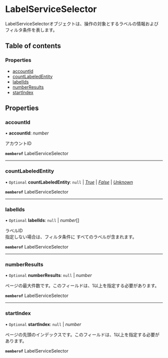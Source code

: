 # LabelServiceSelector


<div lang=\"ja\">LabelServiceSelectorオブジェクトは、操作の対象とするラベルの情報およびフィルタ条件を表します。</div> 

## Table of contents

### Properties

- [accountId](labelserviceselector.md#accountid)
- [countLabeledEntity](labelserviceselector.md#countlabeledentity)
- [labelIds](labelserviceselector.md#labelids)
- [numberResults](labelserviceselector.md#numberresults)
- [startIndex](labelserviceselector.md#startindex)

## Properties

### accountId

• **accountId**: *number*

<div lang=\"ja\">アカウントID</div> 

**`memberof`** LabelServiceSelector

___

### countLabeledEntity

• `Optional` **countLabeledEntity**: ``null`` \| [*True*](./enums/labelservicecountlabeledentity.md#true) \| [*False*](./enums/labelservicecountlabeledentity.md#false) \| [*Unknown*](./enums/labelservicecountlabeledentity.md#unknown)

**`memberof`** LabelServiceSelector

___

### labelIds

• `Optional` **labelIds**: ``null`` \| *number*[]

<div lang=\"ja\">ラベルID<br>指定しない場合は、フィルタ条件に すべてのラベルが含まれます。</div> 

**`memberof`** LabelServiceSelector

___

### numberResults

• `Optional` **numberResults**: ``null`` \| *number*

<div lang=\"ja\">ページの最大件数です。このフィールドは、1以上を指定する必要があります。</div> 

**`memberof`** LabelServiceSelector

___

### startIndex

• `Optional` **startIndex**: ``null`` \| *number*

<div lang=\"ja\">ページの先頭のインデックスです。このフィールドは、1以上を指定する必要があります。</div> 

**`memberof`** LabelServiceSelector
